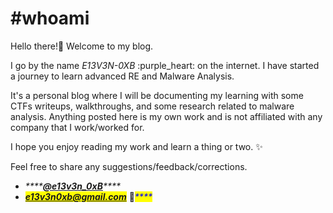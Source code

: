 # #whoami

Hello there!:wave: Welcome to my blog.

I go by the name _E13V3N-0XB_ :purple\_heart: on the internet. I have started a journey to learn advanced RE and Malware Analysis.

It's a personal blog where I will be documenting my learning with some CTFs writeups, walkthroughs, and some research related to malware analysis. Anything posted here is my own work and is not affiliated with any company that I work/worked for.

I hope you enjoy reading my work and learn a thing or two. :sparkles:

Feel free to share any suggestions/feedback/corrections.

* _****_[_**@e13v3n\_0xB**_](https://twitter.com/e13v3n\_0xb)_****_
* _<mark style="color:blue;">**e13v3n0xb@gmail.com**</mark>_ :e-mail:_<mark style="color:blue;">****</mark>_
